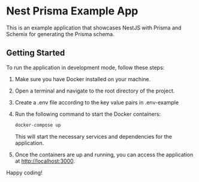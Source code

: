 # Nest Prisma Example App

This is an example application that showcases NestJS with Prisma and Schemix for generating the Prisma schema.

## Getting Started

To run the application in development mode, follow these steps:

1. Make sure you have Docker installed on your machine.
2. Open a terminal and navigate to the root directory of the project.
3. Create a .env file according to the key value pairs in .env-example
4. Run the following command to start the Docker containers:

   ```bash
   docker-compose up
   ```

   This will start the necessary services and dependencies for the application.

5. Once the containers are up and running, you can access the application at [http://localhost:3000](http://localhost:3000).

Happy coding!
